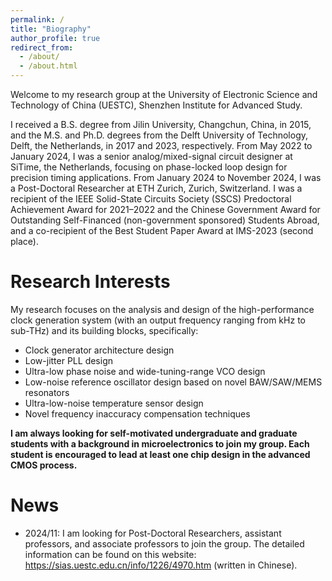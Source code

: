 ```yaml
---
permalink: /
title: "Biography"
author_profile: true
redirect_from: 
  - /about/
  - /about.html
---
```


Welcome to my research group at the University of Electronic Science and Technology of China (UESTC), Shenzhen Institute for Advanced Study.

I received a B.S. degree from Jilin University, Changchun, China, in 2015, and the M.S. and Ph.D. degrees from the Delft University of Technology, Delft, the Netherlands, in 2017 and 2023, respectively. From May 2022 to January 2024, I was a senior analog/mixed-signal circuit designer at SiTime, the Netherlands, focusing on phase-locked loop design for precision timing applications. From January 2024 to November 2024, I was a Post-Doctoral Researcher at ETH Zurich, Zurich, Switzerland. I was a recipient of the IEEE Solid-State Circuits Society (SSCS) Predoctoral Achievement Award for 2021–2022 and the Chinese Government Award for Outstanding Self-Financed (non-government sponsored) Students Abroad, and a co-recipient of the Best Student Paper Award at IMS-2023 (second place).

Research Interests
======
My research focuses on the analysis and design of the high-performance clock generation system (with an output frequency ranging from kHz to sub-THz) and its building blocks, specifically: 
* Clock generator architecture design
* Low-jitter PLL design 
* Ultra-low phase noise and wide-tuning-range VCO design 
* Low-noise reference oscillator design based on novel BAW/SAW/MEMS resonators 
* Ultra-low-noise temperature sensor design
* Novel frequency inaccuracy compensation techniques 

**I am always looking for self-motivated undergraduate and graduate students with a background in microelectronics to join my group. Each student is encouraged to lead at least one chip design in the advanced CMOS process.**

News 
======

* 2024/11: I am looking for Post-Doctoral Researchers, assistant professors, and associate professors to join the group. The detailed information can be found on this website:  https://sias.uestc.edu.cn/info/1226/4970.htm (written in Chinese).
